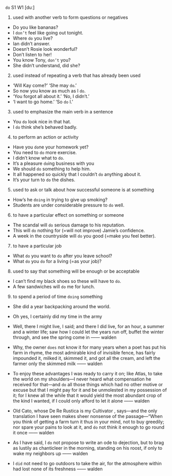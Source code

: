 `do` S1 W1 [duː]

1. used with another verb to form questions or negatives

- Do you like bananas?
- I `don’t` feel like going out tonight.
- Where `do` you live?
- Ian didn’t answer.
- Doesn’t Rosie look wonderful?
- Don’t listen to her!
- You know Tony, `don’t` you?
- She didn’t understand, did she?

2. used instead of repeating a verb that has already been used

- ‘Will Kay come?’ ‘She may `do`.’
- So now you know as much as I `do`.
- ‘You forgot all about it.’ ‘No, I didn’t.’
- ‘I want to go home.’ ‘So `do` I.’

3. used to emphasize the main verb in a sentence

- You `do` look nice in that hat.
- I `do` think she’s behaved badly.

4. to perform an action or activity

- Have you `do`ne your homework yet?
- You need to `do` more exercise.
- I didn’t know what to `do`.
- It’s a pleasure `do`ing business with you
- We should `do` something to help him.
- It all happened so quickly that I couldn’t `do` anything about it.
- It’s your turn to `do` the dishes.

5. used to ask or talk about how successful someone is at something

- How’s he `doing` in trying to give up smoking?
- Students are under considerable pressure to `do` well.

6. to have a particular effect on something or someone

- The scandal will `do` serious damage to his reputation.
- This will `do` nothing for (=will not improve) Jamie’s confidence.
- A week in the countryside will `do` you good (=make you feel better).

7. to have a particular job

- What `do` you want to `do` after you leave school?
- What `do` you `do` for a living (=as your job)?

8. used to say that something will be enough or be acceptable

- I can’t find my black shoes so these will have to `do`.
- A few sandwiches will `do` me for lunch.

9. to spend a period of time `doing` something

- She did a year backpacking around the world.
- Oh yes, I certainly did my time in the army


-  Well, there I might live, I said; and there I did live, for an hour, a summer and a winter life; saw how I could let the years run off, buffet the winter through, and see the spring come in —— walden

-  Why, the owner `does` not know it for many years when a poet has put his farm in rhyme, the most admirable kind of invisible fence, has fairly impounded it, milked it, skimmed it, and got all the cream, and left the farmer only the skimmed milk —— walden

-  To enjoy these advantages I was ready to carry it on; like Atlas, to take the world on my shoulders﻿—I never heard what compensation he received for that﻿—and `do` all those things which had no other motive or excuse but that I might pay for it and be unmolested in my possession of it; for I knew all the while that it would yield the most abundant crop of the kind I wanted, if I could only afford to let it alone —— walden

- Old Cato, whose De Re Rustica is my Cultivator , says﻿—and the only translation I have seen makes sheer nonsense of the passage﻿—“When you think of getting a farm turn it thus in your mind, not to buy greedily; nor spare your pains to look at it, and `do` not think it enough to go round it once —— walden

-  As I have said, I `do` not propose to write an ode to dejection, but to brag as lustily as chanticleer in the morning, standing on his roost, if only to wake my neighbors up —— walden

-  I `did` not need to go outdoors to take the air, for the atmosphere within had lost none of its freshness —— walden